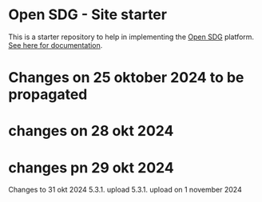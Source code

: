 # Open SDG - Site starter

This is a starter repository to help in implementing the [Open SDG](https://github.com/open-sdg/open-sdg) platform. [See here for documentation](https://open-sdg.readthedocs.io).

# Changes on 25 oktober 2024 to be propagated
# changes on 28 okt 2024
# changes pn 29 okt 2024

Changes to 31 okt 2024
5.3.1. upload
5.3.1. upload on 1 november 2024




